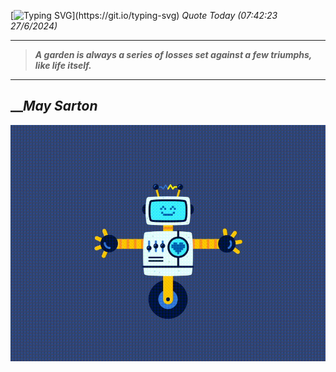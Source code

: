 [![Typing SVG](https://readme-typing-svg.herokuapp.com?font=Press+Start+2P&color=C2F784&size=35&width=900&height=100&lines=Hello+World%2C+I'm+Hung+!)](https://git.io/typing-svg) 
_Quote Today (07:42:23 27/6/2024)_
___
>**_A garden is always a series of losses set against a few triumphs, like life itself._**
___

## __**_May Sarton_**

![RobotDance](src/assets/images/robot-dancing-dribble.gif?style=center)
